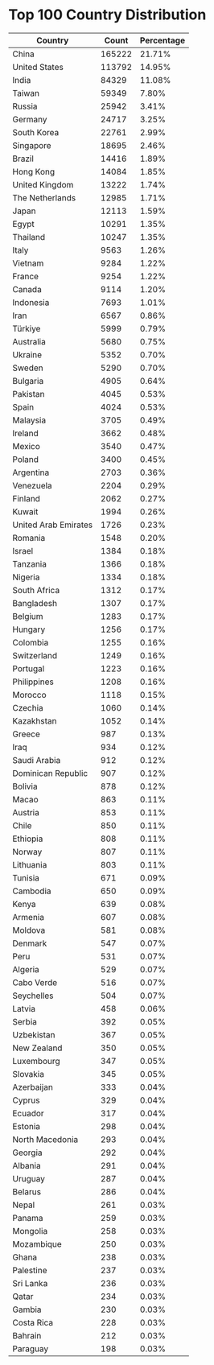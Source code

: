 # Top 100 Country Distribution
| Country | Count | Percentage |
|----|----|----|
| China | 165222 | 21.71% |
| United States | 113792 | 14.95% |
| India | 84329 | 11.08% |
| Taiwan | 59349 | 7.80% |
| Russia | 25942 | 3.41% |
| Germany | 24717 | 3.25% |
| South Korea | 22761 | 2.99% |
| Singapore | 18695 | 2.46% |
| Brazil | 14416 | 1.89% |
| Hong Kong | 14084 | 1.85% |
| United Kingdom | 13222 | 1.74% |
| The Netherlands | 12985 | 1.71% |
| Japan | 12113 | 1.59% |
| Egypt | 10291 | 1.35% |
| Thailand | 10247 | 1.35% |
| Italy | 9563 | 1.26% |
| Vietnam | 9284 | 1.22% |
| France | 9254 | 1.22% |
| Canada | 9114 | 1.20% |
| Indonesia | 7693 | 1.01% |
| Iran | 6567 | 0.86% |
| Türkiye | 5999 | 0.79% |
| Australia | 5680 | 0.75% |
| Ukraine | 5352 | 0.70% |
| Sweden | 5290 | 0.70% |
| Bulgaria | 4905 | 0.64% |
| Pakistan | 4045 | 0.53% |
| Spain | 4024 | 0.53% |
| Malaysia | 3705 | 0.49% |
| Ireland | 3662 | 0.48% |
| Mexico | 3540 | 0.47% |
| Poland | 3400 | 0.45% |
| Argentina | 2703 | 0.36% |
| Venezuela | 2204 | 0.29% |
| Finland | 2062 | 0.27% |
| Kuwait | 1994 | 0.26% |
| United Arab Emirates | 1726 | 0.23% |
| Romania | 1548 | 0.20% |
| Israel | 1384 | 0.18% |
| Tanzania | 1366 | 0.18% |
| Nigeria | 1334 | 0.18% |
| South Africa | 1312 | 0.17% |
| Bangladesh | 1307 | 0.17% |
| Belgium | 1283 | 0.17% |
| Hungary | 1256 | 0.17% |
| Colombia | 1255 | 0.16% |
| Switzerland | 1249 | 0.16% |
| Portugal | 1223 | 0.16% |
| Philippines | 1208 | 0.16% |
| Morocco | 1118 | 0.15% |
| Czechia | 1060 | 0.14% |
| Kazakhstan | 1052 | 0.14% |
| Greece | 987 | 0.13% |
| Iraq | 934 | 0.12% |
| Saudi Arabia | 912 | 0.12% |
| Dominican Republic | 907 | 0.12% |
| Bolivia | 878 | 0.12% |
| Macao | 863 | 0.11% |
| Austria | 853 | 0.11% |
| Chile | 850 | 0.11% |
| Ethiopia | 808 | 0.11% |
| Norway | 807 | 0.11% |
| Lithuania | 803 | 0.11% |
| Tunisia | 671 | 0.09% |
| Cambodia | 650 | 0.09% |
| Kenya | 639 | 0.08% |
| Armenia | 607 | 0.08% |
| Moldova | 581 | 0.08% |
| Denmark | 547 | 0.07% |
| Peru | 531 | 0.07% |
| Algeria | 529 | 0.07% |
| Cabo Verde | 516 | 0.07% |
| Seychelles | 504 | 0.07% |
| Latvia | 458 | 0.06% |
| Serbia | 392 | 0.05% |
| Uzbekistan | 367 | 0.05% |
| New Zealand | 350 | 0.05% |
| Luxembourg | 347 | 0.05% |
| Slovakia | 345 | 0.05% |
| Azerbaijan | 333 | 0.04% |
| Cyprus | 329 | 0.04% |
| Ecuador | 317 | 0.04% |
| Estonia | 298 | 0.04% |
| North Macedonia | 293 | 0.04% |
| Georgia | 292 | 0.04% |
| Albania | 291 | 0.04% |
| Uruguay | 287 | 0.04% |
| Belarus | 286 | 0.04% |
| Nepal | 261 | 0.03% |
| Panama | 259 | 0.03% |
| Mongolia | 258 | 0.03% |
| Mozambique | 250 | 0.03% |
| Ghana | 238 | 0.03% |
| Palestine | 237 | 0.03% |
| Sri Lanka | 236 | 0.03% |
| Qatar | 234 | 0.03% |
| Gambia | 230 | 0.03% |
| Costa Rica | 228 | 0.03% |
| Bahrain | 212 | 0.03% |
| Paraguay | 198 | 0.03% |
